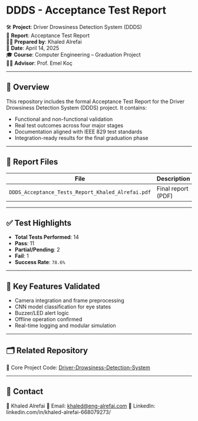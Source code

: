 # DDDS - Acceptance Test Report

🛠️ **Project**: Driver Drowsiness Detection System (DDDS)  
📄 **Report**: Acceptance Test Report  
👨‍💻 **Prepared by**: Khaled Alrefai  
📅 **Date**: April 14, 2025  
🎓 **Course**: Computer Engineering – Graduation Project  
👩‍🏫 **Advisor**: Prof. Emel Koç

---

## 🧪 Overview

This repository includes the formal Acceptance Test Report for the Driver Drowsiness Detection System (DDDS) project. It contains:

- Functional and non-functional validation  
- Real test outcomes across four major stages  
- Documentation aligned with IEEE 829 test standards  
- Integration-ready results for the final graduation phase

---

## 📄 Report Files

| File | Description |
|------|-------------|
| `DDDS_Acceptance_Tests_Report_Khaled_Alrefai.pdf` | Final report (PDF) |

---

## ✅ Test Highlights

- **Total Tests Performed**: 14  
- **Pass**: 11  
- **Partial/Pending**: 2  
- **Fail**: 1  
- **Success Rate**: `78.6%`

---

## 🧩 Key Features Validated

- Camera integration and frame preprocessing  
- CNN model classification for eye states  
- Buzzer/LED alert logic  
- Offline operation confirmed  
- Real-time logging and modular simulation

---

## 🗂️ Related Repository

🔗 Core Project Code: [Driver-Drowsiness-Detection-System](https://github.com/Kaldx5/Driver-Drowsiness-Detection-System)

---

## 📢 Contact

👤 Khaled Alrefai
📧 Email: khaled@eng-alrefai.com
🔗 LinkedIn: linkedin.com/in/khaled-alrefai-668079273/

